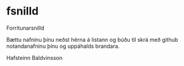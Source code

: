 fsnilld
=======

Forritunarsnilld

Bættu nafninu þínu neðst hérna á listann
og búðu til skrá með github notandanafninu þínu
og uppáhalds brandara.

Hafsteinn Baldvinsson
